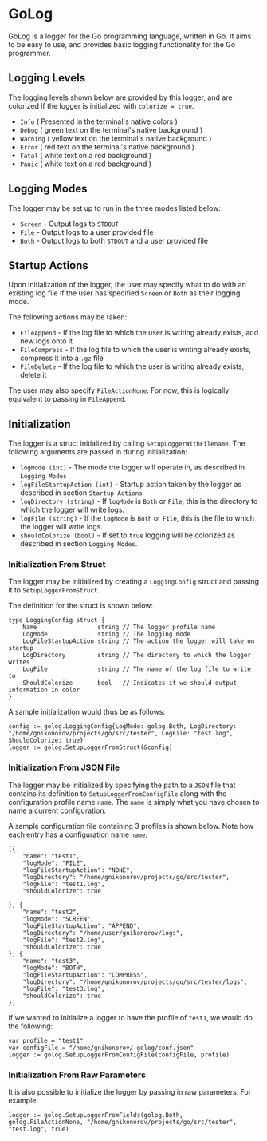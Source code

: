 # GoLog

GoLog is a logger for the Go programming language, written in Go. It aims to be easy to use, and provides basic
logging functionality for the Go programmer.

## Logging Levels

The logging levels shown below are provided by this logger, and are colorized if the logger is initialized with 
`colorize = true`.

+ `Info`    ( Presented in the terminal's native colors )
+ `Debug`   ( green text on the terminal's native background )
+ `Warning` ( yellow text on the terminal's native background )
+ `Error`   ( red text on the terminal's native background )
+ `Fatal`   ( white text on a red background )
+ `Panic`   ( white text on a red background )

## Logging Modes

The logger may be set up to run in the three modes listed below:

+ `Screen` - Output logs to `STDOUT`
+ `File`   - Output logs to a user provided file
+ `Both`   - Output logs to both `STDOUT` and a user provided file

## Startup Actions

Upon initialization of the logger, the user may specify what to do with an existing log file if the user has specified 
`Screen` or `Both` as their logging mode.

The following actions may be taken:

+ `FileAppend`   - If the log file to which the user is writing already exists, add new logs onto it
+ `FileCompress` - If the log file to which the user is writing already exists, compress it into a `.gz` file
+ `FileDelete`   - If the log file to which the user is writing already exists, delete it

The user may also specify `FileActionNone`. For now, this is logically equivalent to passing in `FileAppend`. 

## Initialization

The logger is a struct initialized by calling `SetupLoggerWithFilename`.
The following arguments are passed in during initialization:

+ `logMode (int)` - The mode the logger will operate in, as described in `Logging Modes`
+ `logFileStartupAction (int)` - Startup action taken by the logger as described in section `Startup Actions`
+ `logDirectory (string)` - If `logMode` is `Both` or `File`, this is the directory to which the logger will write logs.
+ `logFile (string)` - If the `logMode` is `Both` or `File`, this is the file to which the logger will write logs.
+ `shouldColorize (bool)` - If set to `true` logging will be colorized as described in section `Logging Modes`.

### Initialization From Struct

The logger may be initialized by creating a `LoggingConfig` struct and passing it to `SetupLoggerFromStruct`. 

The definition for the struct is shown below:

```
type LoggingConfig struct {
	Name                 string // The logger profile name
	LogMode              string // The logging mode
	LogFileStartupAction string // The action the logger will take on startup
	LogDirectory         string // The directory to which the logger writes
	LogFile              string // The name of the log file to write to
	ShouldColorize       bool   // Indicates if we should output information in color
}
```
A sample initialization would thus be as follows:

```
config := golog.LoggingConfig{LogMode: golog.Both, LogDirectory: "/home/gnikonorov/projects/go/src/tester", LogFile: "test.log", ShouldColorize: true}
logger := golog.SetupLoggerFromStruct(&config)
```
### Initialization From JSON File

The logger may be initialized by specifying the path to a `JSON` file that contains its definition to `SetupLoggerFromConfigFile` along with the configuration profile name `name`. The `name` is simply what you have chosen to name a current configuration.

A sample configuration file containing 3 profiles is shown below. Note how each entry has a configuration name `name`.

```
[{
	"name": "test1",
	"logMode": "FILE",
	"logFileStartupAction": "NONE",
	"logDirectory": "/home/gnikonorov/projects/go/src/tester",
	"logFile": "test1.log",
	"shouldColorize": true

}, {
	"name": "test2",
	"logMode": "SCREEN",
	"logFileStartupAction": "APPEND",
	"logDirectory": "/home/user/gnikonorov/logs",
	"logFile": "test2.log",
	"shouldColorize": true
}, {
	"name": "test3",
	"logMode": "BOTH",
	"logFileStartupAction": "COMPRESS",
	"logDirectory": "/home/gnikonorov/projects/go/src/tester/logs",
	"logFile": "test3.log",
	"shouldColorize": true
}]
```

If we wanted to initialize a logger to have the profile of `test1`, we would do the following:

```
var profile = "test1"
var configFile = "/home/gnikonorov/.golog/conf.json"
logger := golog.SetupLoggerFromConfigFile(configFile, profile)
```

### Initialization From Raw Parameters

It is also possible to initialize the logger by passing in raw parameters. For example:

```
logger := golog.SetupLoggerFromFields(golog.Both, golog.FileActionNone, "/home/gnikonorov/projects/go/src/tester", "test.log", true)
```
